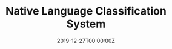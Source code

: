 ---
title: Native Language Classification System
summary: Visualized usage of Citi Bike, a bicycle sharing system in New York City. The project aims to explore total monthly trips, proportion of bike usage based on user type, and comparisons of total trips in winter months vs any other months in 2018. 

tags:
- Data Visualization
date: "2019-12-27T00:00:00Z"

# Optional external URL for project (replaces project detail page).
external_link: "https://github.com/Rulisetiawati/CitiBike-2018"

---
